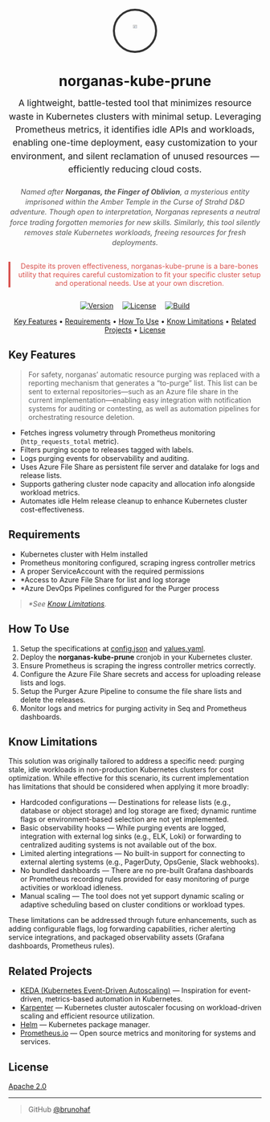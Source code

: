<div align="center" style="max-width: 700px; margin: auto;">
<br>
  <div style="width:80px; height:80px; border-radius:50%; overflow:hidden; border:4px solid #333; margin: 0 auto; display:flex; align-items:center; justify-content:center;">
    <img src="src/resources/norganas-logo.png" alt="Norganas Helm of Oblivion" style="width:30%; height:30%; object-fit:contain;">
  </div>
  <h1 style="margin-bottom: 0.5em; font-weight: 700;">
    norganas-kube-prune
  </h1>
  
  <p style="font-size: 1.1rem; line-height: 1.5; margin-top: 0;">
    A lightweight, battle-tested tool that minimizes resource waste in Kubernetes clusters with minimal setup.  
    Leveraging Prometheus metrics, it identifies idle APIs and workloads, enabling one-time deployment, easy customization to your environment, and silent reclamation of unused resources — efficiently reducing cloud costs.
  </p>

  <p style="font-size: 0.9rem; font-style: italic; color: #555; margin-top: 1.5em; line-height: 1.4;">
    Named after <strong>Norganas, the Finger of Oblivion</strong>, a mysterious entity imprisoned within the Amber Temple in the <em>Curse of Strahd</em> D&D adventure.  
    Though open to interpretation, Norganas represents a neutral force trading forgotten memories for new skills. Similarly, this tool silently removes stale Kubernetes workloads, freeing resources for fresh deployments.
  </p>

  <blockquote style="border-left: 4px solid #d9534f; padding-left: 1em; color: #d9534f; margin-top: 2em; max-width: 650px; margin-left: auto; margin-right: auto;">
    Despite its proven effectiveness, norganas-kube-prune is a bare-bones utility that requires careful customization to fit your specific cluster setup and operational needs.  
   Use at your own discretion.
  </blockquote>

  <p align="center" style="margin-top: 2em;">
    <a href="#" style="margin: 0 0.5em;"><img src="https://img.shields.io/badge/version-1.0.0-blue.svg" alt="Version"></a>
    <a href="#" style="margin: 0 0.5em;"><img src="https://img.shields.io/github/license/brunohaf/norganas-kube-prune" alt="License"></a>
    <a href="#" style="margin: 0 0.5em;"><img src="https://img.shields.io/badge/build-passing-brightgreen.svg" alt="Build"></a>
  </p>

</div>


<p align="center">
  <a href="#key-features">Key Features</a> •
  <a href="#requirements">Requirements</a> •
  <a href="#how-to-use">How To Use</a> •
  <a href="#know-limitations">Know Limitations</a> •
  <a href="#related-projects">Related Projects</a> •
  <a href="#license">License</a>
</p>

## Key Features

> For safety, norganas’ automatic resource purging was replaced with a reporting mechanism that generates a “to-purge” list. This list can be sent to external repositories—such as an Azure file share in the current implementation—enabling easy integration with notification systems for auditing or contesting, as well as automation pipelines for orchestrating resource deletion.

- Fetches ingress volumetry through Prometheus monitoring (`http_requests_total` metric).  
- Filters purging scope to releases tagged with labels.  
- Logs purging events for observability and auditing.  
- Uses Azure File Share as persistent file server and datalake for logs and release lists.  
- Supports gathering cluster node capacity and allocation info alongside workload metrics.  
- Automates idle Helm release cleanup to enhance Kubernetes cluster cost-effectiveness.  

## Requirements

- Kubernetes cluster with Helm installed  
- Prometheus monitoring configured, scraping ingress controller metrics  
- A proper ServiceAccount with the required permissions  
- *Access to Azure File Share for list and log storage  
- *Azure DevOps Pipelines configured for the Purger process
  
> <em>*See [Know Limitations](#know-limitations).</em>

## How To Use

1. Setup the specifications at [config.json](src/configs/configs.json) and [values.yaml](charts/norganas-kube-prune/values.yaml).
2. Deploy the **norganas-kube-prune** cronjob in your Kubernetes cluster.  
3. Ensure Prometheus is scraping the ingress controller metrics correctly.  
4. Configure the Azure File Share secrets and access for uploading release lists and logs.  
5. Setup the Purger Azure Pipeline to consume the file share lists and delete the releases.  
6. Monitor logs and metrics for purging activity in Seq and Prometheus dashboards.  

## Know Limitations

This solution was originally tailored to address a specific need: purging stale, idle workloads in non-production Kubernetes clusters for cost optimization. While effective for this scenario, its current implementation has limitations that should be considered when applying it more broadly:

- Hardcoded configurations — Destinations for release lists (e.g., database or object storage) and log storage are fixed; dynamic runtime flags or environment-based selection are not yet implemented.
- Basic observability hooks — While purging events are logged, integration with external log sinks (e.g., ELK, Loki) or forwarding to centralized auditing systems is not available out of the box.
- Limited alerting integrations — No built-in support for connecting to external alerting systems (e.g., PagerDuty, OpsGenie, Slack webhooks).
- No bundled dashboards — There are no pre-built Grafana dashboards or Prometheus recording rules provided for easy monitoring of purge activities or workload idleness.
- Manual scaling — The tool does not yet support dynamic scaling or adaptive scheduling based on cluster conditions or workload types.

These limitations can be addressed through future enhancements, such as adding configurable flags, log forwarding capabilities, richer alerting service integrations, and packaged observability assets (Grafana dashboards, Prometheus rules).

## Related Projects

- [KEDA (Kubernetes Event-Driven Autoscaling)](https://keda.sh/) — Inspiration for event-driven, metrics-based automation in Kubernetes.  
- [Karpenter](https://karpenter.sh/) — Kubernetes cluster autoscaler focusing on workload-driven scaling and efficient resource utilization.  
- [Helm](https://helm.sh/) — Kubernetes package manager.  
- [Prometheus.io](https://prometheus.io/docs/prometheus) — Open source metrics and monitoring for systems and services.

## License

[Apache 2.0](LICENSE)

---

> GitHub [@brunohaf](https://github.com/brunohaf)

